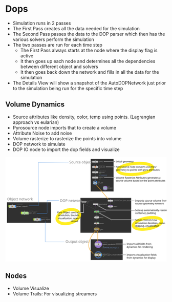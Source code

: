 # Dops

- Simulation runs in 2 passes
- The First Pass creates all the data needed for the simulation
- The Second Pass passes the data to the DOP parser which then has the various solvers perform the simulation
- The two passes are run for each time step
  - The First Pass always starts at the node where the display flag is active
  - It then goes up each node and determines all the dependencies between different object and solvers
  - It then goes back down the network and fills in all the data for the simulation
- The Details View will show a snapshot of the AutoDOPNetwork just prior to the simulation being run for the specific time step


## Volume Dynamics

- Source attributes like density, color, temp using points. (Lagrangian approach vs eularian)
- Pyrosource node imports that to create a volume
- Attribute Noise to add noise
- Volume rasterize to rasterize the points into volume
- DOP network to simulate
- DOP IO node to import the dop fields and visualize

![](../_assets/pyro_nodes.svg)


## Nodes

- Volume Visualize
- Volume Trails: For visualizing streamers
